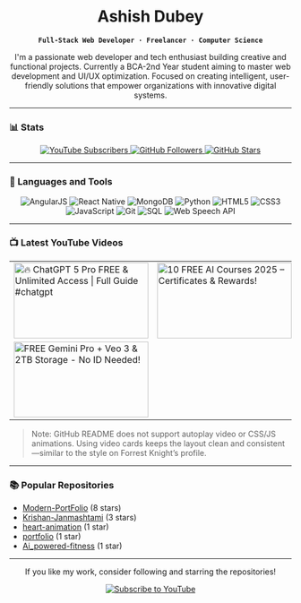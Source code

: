 <div align="center">

# Ashish Dubey

**`Full-Stack Web Developer · Freelancer · Computer Science`**

I'm a passionate web developer and tech enthusiast building creative and functional projects. Currently a BCA-2nd Year student aiming to master web development and UI/UX optimization. Focused on creating intelligent, user-friendly solutions that empower organizations with innovative digital systems.

</div>

---

### 📊 Stats

<div align="center">
  <a href="https://www.youtube.com/@codeash007" target="_blank">
    <img src="https://img.shields.io/youtube/channel/subscribers/UCt1k5-hNxLNtXL_pqW0uasw?style=social" alt="YouTube Subscribers"/>
  </a>
  <a href="https://github.com/codeash007?tab=followers" target="_blank">
    <img src="https://img.shields.io/github/followers/codeash007?style=social" alt="GitHub Followers"/>
  </a>
  <a href="https://github.com/codeash007?tab=repositories&sort=stargazers" target="_blank">
    <img src="https://img.shields.io/github/stars/codeash007?style=social" alt="GitHub Stars"/>
  </a>
</div>

---

### 🧰 Languages and Tools

<div align="center">
  <img src="https://img.shields.io/badge/AngularJS-E23237?style=for-the-badge&logo=angularjs&logoColor=white" alt="AngularJS"/>
  <img src="https://img.shields.io/badge/React_Native-20232A?style=for-the-badge&logo=react&logoColor=61DAFB" alt="React Native"/>
  <img src="https://img.shields.io/badge/MongoDB-47A248?style=for-the-badge&logo=mongodb&logoColor=white" alt="MongoDB"/>
  <img src="https://img.shields.io/badge/Python-3776AB?style=for-the-badge&logo=python&logoColor=white" alt="Python"/>
  <img src="https://img.shields.io/badge/HTML5-E34F26?style=for-the-badge&logo=html5&logoColor=white" alt="HTML5"/>
  <img src="https://img.shields.io/badge/CSS3-1572B6?style=for-the-badge&logo=css3&logoColor=white" alt="CSS3"/>
  <img src="https://img.shields.io/badge/JavaScript-F7DF1E?style=for-the-badge&logo=javascript&logoColor=black" alt="JavaScript"/>
  <img src="https://img.shields.io/badge/Git-F05032?style=for-the-badge&logo=git&logoColor=white" alt="Git"/>
  <img src="https://img.shields.io/badge/SQL-4479A1?style=for-the-badge&logo=postgresql&logoColor=white" alt="SQL"/>
  <img src="https://img.shields.io/badge/Web_Speech_API-000000?style=for-the-badge&logo=google-chrome&logoColor=white" alt="Web Speech API"/>
</div>

---

### 📺 Latest YouTube Videos

<div align="center">
  
  <!-- Nice, consistent video cards (static images generated by ytcards) -->
  <table>
    <tr>
      <td>
        <a href="https://youtu.be/DpEBWfklM70" target="_blank">
          <img alt="🔥 ChatGPT 5 Pro FREE & Unlimited Access | Full Guide #chatgpt" src="https://drive.google.com/uc?export=view&id=1i2X5p8zYYNK7cbnZv9EzyzvNXugHuHTx" width="240px" height="135px"/>
        </a>
      </td>
      <td>
        <a href="https://youtu.be/VtvG7eUx93w" target="_blank">
          <img alt="10 FREE AI Courses 2025 – Certificates & Rewards!" src="https://drive.google.com/uc?export=view&id=1tvO8L2HblC3kaEWU2Ka8_y1r1jruHOFc" width="240px" height="135px"/>
        </a>
      </td>
      <td>
        <a href="https://youtu.be/5-6VSFqB-TQ" target="_blank">
          <img alt="FREE Bulk AI Image Generator 2025 Google Imagine 4 + ..." src="https://drive.google.com/uc?export=view&id=1UdyjTMPdf2L8HN6nBXDpcNY5yluds51F" width="240px" height="135px"/>
        </a>
      </td>
    </tr>
    <tr>
      <td>
        <a href="https://youtu.be/3SQuAE8WwBw" target="_blank">
          <img alt="FREE Gemini Pro + Veo 3 & 2TB Storage - No ID Needed!" src="https://drive.google.com/uc?export=view&id=1Af8u2fHtuWpCzjkvmwt7hObJt25TfeTx" width="240px" height="135px"/>
        </a>
      </td>
      <td>
        <!-- Placeholder for fifth video if needed -->
      </td>
      <td>
        <!-- Placeholder for sixth video if needed -->
      </td>
    </tr>
  </table>
</div>

> Note: GitHub README does not support autoplay video or CSS/JS animations. Using video cards keeps the layout clean and consistent—similar to the style on Forrest Knight’s profile.

---

### 📚 Popular Repositories

- [Modern-PortFolio](https://github.com/codeash007/Modern-PortFolio) (8 stars)
- [Krishan-Janmashtami](https://github.com/codeash007/Krishan-Janmashtami) (3 stars)
- [heart-animation](https://github.com/codeash007/heart-animation) (1 star)
- [portfolio](https://github.com/codeash007/portfolio) (1 star)
- [Ai_powered-fitness](https://github.com/codeash007/Ai_powered-fitness) (1 star)

---

<div align="center">
  
  If you like my work, consider following and starring the repositories!
  
</div>

<div align="center">
  <a href="https://www.youtube.com/@codeash007?sub_confirmation=1" target="_blank">
    <img src="https://img.shields.io/badge/Subscribe%20to%20YouTube-red?style=for-the-badge&logo=youtube&logoColor=white" alt="Subscribe to YouTube"/>
  </a>
</div>


